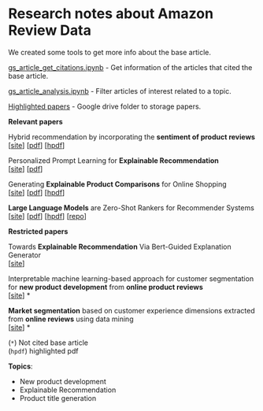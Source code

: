 # Research notes about Amazon Review Data

We created some tools to get more info about the base article.

[gs_article_get_citations.ipynb](notebooks/gs_article_get_citations.ipynb) - Get information of the articles that cited the base article.

[gs_article_analysis.ipynb](notebooks/gs_article_analysis.ipynb) - Filter articles of interest related to a topic.

[Highlighted papers](https://drive.google.com/drive/folders/1AKBD8D-feS5g9G2T34QDYEUW-JtiOa45) - Google drive folder to storage papers.

**Relevant papers**

Hybrid recommendation by incorporating the **sentiment of product reviews**  
[[site](https://www.sciencedirect.com/science/article/pii/S0020025523000518)] [[pdf](https://www.sciencedirect.com/science/article/pii/S0020025523000518/pdfft?md5=d3356a0e95476405fc71a34ca5c9f5bd&pid=1-s2.0-S0020025523000518-main.pdf)] [[hpdf](https://drive.google.com/file/d/1ERn1w2QZcp6SL4G119X9ZuCsgbKgn5Ye/view)]

Personalized Prompt Learning for **Explainable Recommendation**  
[[site](https://dl.acm.org/doi/abs/10.1145/3580488)] [[pdf](https://arxiv.org/pdf/2202.07371)]

Generating **Explainable Product Comparisons** for Online Shopping  
[[site](https://dl.acm.org/doi/abs/10.1145/3539597.3570489)] [[pdf](https://dl.acm.org/doi/pdf/10.1145/3539597.3570489)] [[hpdf](https://drive.google.com/file/d/1QzG0i2jqdqniuw0UaI7TqUdoWqtTZhNe/view)]

**Large Language Models** are Zero-Shot Rankers for Recommender Systems  
[[site](https://arxiv.org/abs/2305.08845)] [[pdf](https://arxiv.org/pdf/2305.08845)] [[hpdf](https://drive.google.com/file/d/1Xkv1TJUOnCnjpSvovzga6ZHR3ggVbU3D/view)] [[repo](https://github.com/RUCAIBox/LLMRank)]

**Restricted papers**

Towards **Explainable Recommendation** Via Bert-Guided Explanation Generator  
[[site](https://ieeexplore.ieee.org/document/10096389)]

Interpretable machine learning-based approach for customer segmentation for **new product development** from **online product reviews**  
[[site](https://www.sciencedirect.com/science/article/abs/pii/S0268401223000221)] *

**Market segmentation** based on customer experience dimensions extracted from **online reviews** using data mining  
[[site](https://www.emerald.com/insight/content/doi/10.1108/JCM-10-2022-5654/full/html)] *

(`*`) Not cited base article  
(`hpdf`) highlighted pdf

**Topics**:
* New product development
* Explainable Recommendation
* Product title generation
